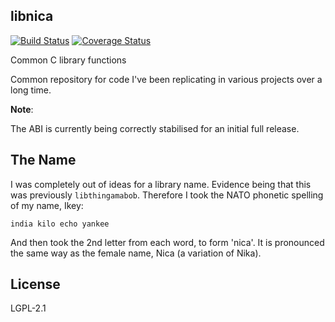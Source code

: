 libnica
-------

[![Build Status](https://travis-ci.org/ikeydoherty/libnica.svg?branch=master)](https://travis-ci.org/ikeydoherty/libnica)
[![Coverage Status](https://coveralls.io/repos/github/ikeydoherty/libnica/badge.png?branch=master)](https://coveralls.io/github/ikeydoherty/libnica?branch=master)

Common C library functions


Common repository for code I've been replicating in various projects over a long
time.

**Note**:

The ABI is currently being correctly stabilised for an initial full release.

The Name
--------

I was completely out of ideas for a library name. Evidence being that this
was previously `libthingamabob`. Therefore I took the NATO phonetic spelling
of my name, Ikey:

	india kilo echo yankee

And then took the 2nd letter from each word, to form 'nica'. It is pronounced
the same way as the female name, Nica (a variation of Nika).

License
------

LGPL-2.1
